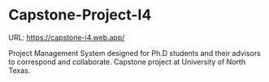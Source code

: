 # Capstone-Project-I4

URL: https://capstone-i4.web.app/

Project Management System designed for Ph.D students and their advisors to correspond and collaborate. Capstone project at University of North Texas.
